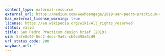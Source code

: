 ```yaml
---
content_type: external-resource
external_url: https://medium.com/wewhoengage/2019-san-pedro-practicum-report-330cb029b830
has_external_license_warning: true
license: https://en.wikipedia.org/wiki/All_rights_reserved
status: valid
title: San Pedro Practicum design brief (2019)
uid: 5afe8c97-0ec2-4ecc-9a6c-cb0c498a9cd9
url_status_code: 200
wayback_url: ''
---
```

